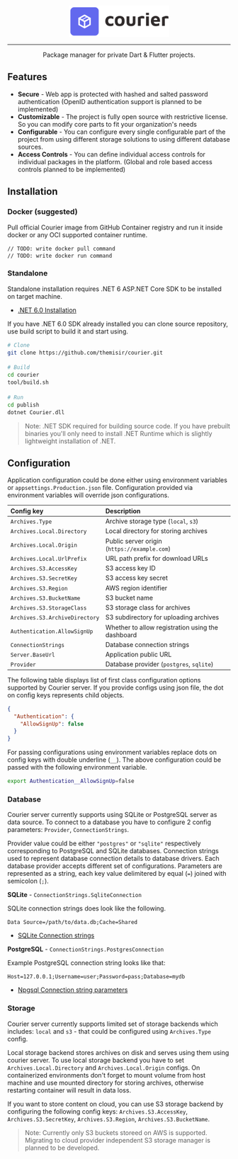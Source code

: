 <center>
  <img src="./Courier/wwwroot/assets/logo.svg" height="70" alt="courier logo" />
</center>

---

<center>Package manager for private Dart & Flutter projects.</center>

## Features

- **Secure** - Web app is protected with hashed and salted password authentication (OpenID authentication support is planned to be implemented)
- **Customizable** - The project is fully open source with restrictive license. So you can modify core parts to fit your organization's needs
- **Configurable** - You can configure every single configurable part of the project from using different storage solutions to using different database sources.
- **Access Controls** - You can define individual access controls for individual packages in the platform. (Global and role based access controls planned to be implemented)

## Installation

### Docker (suggested)

Pull official Courier image from GitHub Container registry and run it inside docker or any OCI supported container runtime.

```
// TODO: write docker pull command
// TODO: write docker run command
```

### Standalone

Standalone installation requires .NET 6 ASP.NET Core SDK to be installed on target machine.

- [.NET 6.0 Installation](https://dotnet.microsoft.com/en-us/download/dotnet/6.0)

If you have .NET 6.0 SDK already installed you can clone source repository, use build script to build it and start using.

```sh
# Clone
git clone https://github.com/themisir/courier.git

# Build
cd courier
tool/build.sh

# Run
cd publish
dotnet Courier.dll
```

> Note: .NET SDK required for building source code. If you have prebuilt binaries you'll only need to install .NET Runtime which is slightly lightweight installation of .NET.

## Configuration

Application configuration could be done either using environment variables or `appsettings.Production.json` file. Configuration provided via environment variables will override json configurations.

| Config key                     | Description                                       |
| :----------------------------- | :------------------------------------------------ |
| `Archives.Type`                | Archive storage type (`local`, `s3`)              |
| `Archives.Local.Directory`     | Local directory for storing archives              |
| `Archives.Local.Origin`        | Public server origin (`https://example.com`)      |
| `Archives.Local.UrlPrefix`     | URL path prefix for download URLs                 |
| `Archives.S3.AccessKey`        | S3 access key ID                                  |
| `Archives.S3.SecretKey`        | S3 access key secret                              |
| `Archives.S3.Region`           | AWS region identifier                             |
| `Archives.S3.BucketName`       | S3 bucket name                                    |
| `Archives.S3.StorageClass`     | S3 storage class for archives                     |
| `Archives.S3.ArchiveDirectory` | S3 subdirectory for uploading archives            |
| `Authentication.AllowSignUp`   | Whether to allow registration using the dashboard |
| `ConnectionStrings`            | Database connection strings                       |
| `Server.BaseUrl`               | Application public URL                            |
| `Provider`                     | Database provider (`postgres`, `sqlite`)          |

The following table displays list of first class configuration options supported by Courier server. If you provide configs using json file, the dot on config keys represents child objects.

```json
{
  "Authentication": {
    "AllowSignUp": false
  }
}
```

For passing configurations using environment variables replace dots on config keys with double underline (`__`). The above configuration could be passed with the following environment variable.

```sh
export Authentication__AllowSignUp=false
```

### Database

Courier server currently supports using SQLite or PostgreSQL server as data source. To connect to a database you have to configure 2 config parameters: `Provider`, `ConnectionStrings`.

Provider value could be either `"postgres"` or `"sqlite"` respectively corresponding to PostgreSQL and SQLite databases. Connection strings used to represent database connection details to database drivers. Each database provider accepts different set of configurations. Parameters are represented as a string, each key value delimitered by equal (`=`) joined with semicolon (`;`). 

**SQLite** - `ConnectionStrings.SqliteConnection`

SQLite connection strings does look like the following. 

```
Data Source=/path/to/data.db;Cache=Shared
```

- [SQLite Connection strings](https://docs.microsoft.com/en-us/dotnet/standard/data/sqlite/connection-strings)

**PostgreSQL** - `ConnectionStrings.PostgresConnection`

Example PostgreSQL connection string looks like that:

```
Host=127.0.0.1;Username=user;Password=pass;Database=mydb
```

- [Npgsql Connection string parameters](https://www.npgsql.org/doc/connection-string-parameters.html)

### Storage

Courier server currently supports limited set of storage backends which includes: `local` and `s3` - that could be configured using `Archives.Type` config.

Local storage backend stores archives on disk and serves using them using courier server. To use local storage backend you have to set `Archives.Local.Directory` and `Archives.Local.Origin` configs. On containerized environments don't forget to mount volume from host machine and use mounted directory for storing archives, otherwise restarting container will result in data loss.

If you want to store content on cloud, you can use S3 storage backend by configuring the following config keys: `Archives.S3.AccessKey`, `Archives.S3.SecretKey`, `Archives.S3.Region`, `Archives.S3.BucketName`.

> Note: Currently only S3 buckets storeed on AWS is supported. Migrating to cloud provider independent S3 storage manager is planned to be developed.

